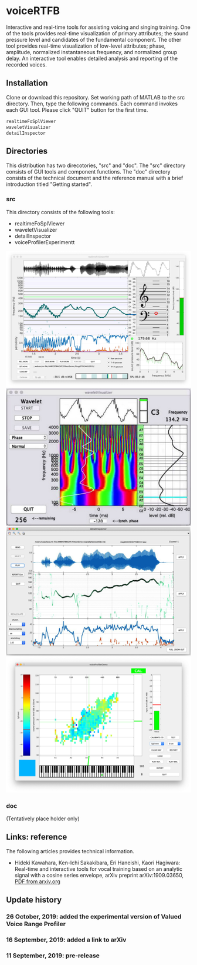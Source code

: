 # voiceRTFB
Interactive and real-time tools for assisting voicing and singing training. One of the tools provides real-time visualization of primary attributes; the sound pressure level and candidates of the fundamental component. The other tool provides real-time visualization of low-level attributes; phase, amplitude, normalized instantaneous frequency, and normalized group delay. An interactive tool enables detailed analysis and reporting of the recorded voices.

## Installation

Clone or download this repository. Set working path of MATLAB to the src directory. Then, type the following commands. Each command invokes each GUI tool. Please click "QUIT" button for the first time.

```
realtimeFoSplViewer
waveletVisualizer
detailInspector
```

## Directories

This distribution has two direcotories, "src" and "doc". The "src" directory consists of GUI tools and component functions. The "doc" directory consists of the technical document and the reference manual with a brief introduction titled "Getting started".

### src

This directory consists of the following tools:

* realtimeFoSplViewer
* waveletVisualizer
* detailInspector
* voiceProfilerExperimentt 

![realtime pitch and SPL](rtFoSpl.jpg)
![realtime wavelet](rtwavelet.jpg)
![interactive inspector](detailedInspect.jpg)
![Valued Voice Range Profiler, experimental version](VVRPexperimental.jpg)

### doc

(Tentatively place holder only)

## Links: reference

The following articles provides technical information.

* Hideki Kawahara, Ken-Ichi Sakakibara, Eri Haneishi, Kaori Hagiwara: Real-time and interactive tools for vocal training based on an analytic signal with a cosine series envelope, arXiv preprint arXiv:1909.03650, [PDF from arxiv.org](https://arxiv.org/pdf/1909.03650)

## Update history

### 26 October, 2019: added the experimental version of Valued Voice Range Profiler
### 16 September, 2019: added a link to arXiv
### 11 September, 2019: pre-release
